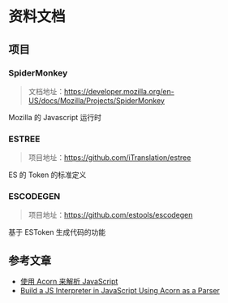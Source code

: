 # 资料文档

## 项目

### SpiderMonkey

> 文档地址：https://developer.mozilla.org/en-US/docs/Mozilla/Projects/SpiderMonkey

Mozilla 的 Javascript 运行时

### ESTREE

> 项目地址：https://github.com/iTranslation/estree

ES 的 Token 的标准定义

### ESCODEGEN

> 项目地址：https://github.com/estools/escodegen

基于 ESToken 生成代码的功能

## 参考文章

- [使用 Acorn 来解析 JavaScript](https://juejin.cn/post/6844903450287800327)
- [Build a JS Interpreter in JavaScript Using Acorn as a Parser](https://blog.bitsrc.io/build-a-js-interpreter-in-javascript-using-acorn-as-a-parser-5487bb53390c)